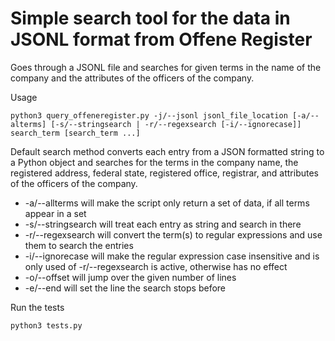 Simple search tool for the data in JSONL format from Offene Register
===============

Goes through a JSONL file and searches for given terms in the name of the company and the attributes of the officers of the company.

Usage

```
python3 query_offeneregister.py -j/--jsonl jsonl_file_location [-a/--alterms] [-s/--stringsearch | -r/--regexsearch [-i/--ignorecase]] search_term [search_term ...]
```

Default search method converts each entry from a JSON formatted string to a Python object and searches for the terms in the company name, the registered address, federal state, registered office, registrar, and attributes of the officers of the company.

- -a/--allterms will make the script only return a set of data, if all terms appear in a set
- -s/--stringsearch will treat each entry as string and search in there
- -r/--regexsearch will convert the term(s) to regular expressions and use them to search the entries
- -i/--ignorecase will make the regular expression case insensitive and is only used of -r/--regexsearch is active, otherwise has no effect
- -o/--offset will jump over the given number of lines
- -e/--end will set the line the search stops before

Run the tests

```
python3 tests.py
```